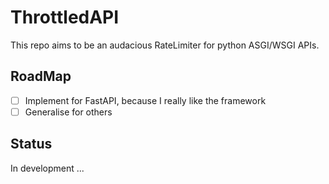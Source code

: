 # ThrottledAPI

This repo aims to be an audacious RateLimiter for python ASGI/WSGI APIs.

## RoadMap

- [ ] Implement for FastAPI, because I really like the framework
- [ ] Generalise for others

## Status

In development ...
